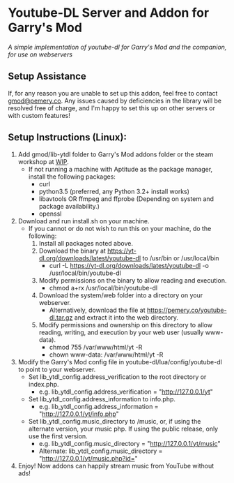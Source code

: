 # Youtube-DL Server and Addon for Garry's Mod

*A simple implementation of youtube-dl for Garry's Mod and the companion, for use on webservers*

## Setup Assistance

If, for any reason you are unable to set up this addon, feel free to contact [gmod@pemery.co](mailto:gmod@pemery.co). Any issues caused by deficiencies in the library will be resolved free of charge, and I'm happy to set this up on other servers or with custom features!

## Setup Instructions (Linux):

1. Add gmod/lib-ytdl folder to Garry's Mod addons folder or the steam workshop at [WIP]().
	* If not running a machine with Aptitude as the package manager, install the following packages:
		* curl
		* python3.5 (preferred, any Python 3.2+ install works)
		* libavtools OR ffmpeg and ffprobe (Depending on system and package availability.)
		* openssl
2. Download and run install.sh on your machine.
	* If you cannot or do not wish to run this on your machine, do the following:
		1. Install all packages noted above.
		2. Download the binary at https://yt-dl.org/downloads/latest/youtube-dl to /usr/bin or /usr/local/bin
			* curl -L https://yt-dl.org/downloads/latest/youtube-dl -o /usr/local/bin/youtube-dl
		3. Modify permissions on the binary to allow reading and execution.
			* chmod a+rx /usr/local/bin/youtube-dl
		4. Download the system/web folder into a directory on your webserver.
			* Alternatively, download the file at https://pemery.co/youtube-dl.tar.gz and extract it into the web directory.
		5. Modify permissions and ownership on this directory to allow reading, writing, and execution by your web user (usually www-data).
			* chmod 755 /var/www/html/yt -R
			* chown www-data: /var/www/html/yt -R
3. Modify the Garry's Mod config file in youtube-dl/lua/config/youtube-dl to point to your webserver.
	* Set lib_ytdl_config.address_verification to the root directory or index.php.
		* e.g. lib_ytdl_config.address_verification = "http://127.0.0.1/yt"
	* Set lib_ytdl_config.address_information to info.php.
		* e.g. lib_ytdl_config.address_information = "http://127.0.0.1/yt/info.php"
	* Set lib_ytdl_config.music_directory to /music, or, if using the alternate version, your music php. If using the public release, only use the first version.
		* e.g. lib_ytdl_config.music_directory = "http://127.0.0.1/yt/music"
		* Alternate: lib_ytdl_config.music_directory = "http://127.0.0.1/yt/music.php?id="
4. Enjoy! Now addons can happily stream music from YouTube without ads!